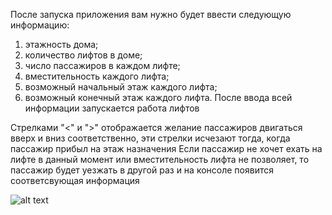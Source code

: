 После запуска приложения вам нужно будет ввести следующую информацию:
  1) этажность дома;
  2) количество лифтов в доме;
  3) число пассажиров в каждом лифте;
  4) вместительность каждого лифта;
  5) возможный начальный этаж каждого лифта;
  7) возможный конечный этаж каждого лифта.
После ввода всей информации запускается работа лифтов

Стрелками "<" и ">" отображается желание пассажиров двигаться вверх и вниз соответственно, эти стрелки исчезают тогда, когда пассажир прибыл на этаж назначения
Если пассажир не хочет ехать на лифте в данный момент или вместительность лифта не позволяет, то пассажир будет уезжать в другой раз и на консоле появится соответсвующая информация

![alt text](https://github.com/TraningCenter/javaPractice2017/blob/avilova_a_d/task1/readme.png?raw=true)
